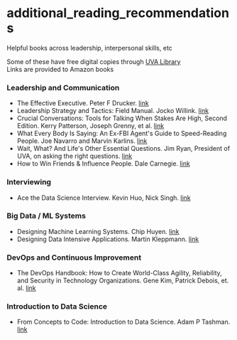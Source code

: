 # additional_reading_recommendations
Helpful books across leadership, interpersonal skills, etc

Some of these have free digital copies through [UVA Library](https://search.lib.virginia.edu/)  
Links are provided to Amazon books

### Leadership and Communication

- The Effective Executive. Peter F Drucker. [link](https://www.amazon.com/Effective-Executive-Definitive-Harperbusiness-Essentials/dp/0060833459/ref=sr_1_1?crid=1NL72XLIPUWE3&keywords=The+Effective+Executive.&qid=1704741253&s=books&sprefix=the+effective+executive.%2Cstripbooks%2C79&sr=1-1)
- Leadership Strategy and Tactics: Field Manual. Jocko Willink. [link](https://www.amazon.com/Leadership-Strategy-Tactics-Manual-Expanded/dp/1250334799/ref=sr_1_1?crid=OVYJCAHD7R2X&keywords=Leadership+Strategy+and+Tactics&qid=1704741236&s=books&sprefix=leadership+strategy+and+tactics%2Cstripbooks%2C91&sr=1-1)
- Crucial Conversations: Tools for Talking When Stakes Are High, Second Edition. Kerry Patterson, Joseph Grenny, et al. [link](https://www.amazon.com/Crucial-Conversations-Tools-Talking-Stakes/dp/1260474186/ref=sr_1_1?crid=3TWSPGBKFHCMT&keywords=Crucial+Conversations%3A&qid=1704741215&s=books&sprefix=crucial+conversations+%2Cstripbooks%2C102&sr=1-1)
- What Every Body Is Saying: An Ex-FBI Agent's Guide to Speed-Reading People. Joe Navarro and Marvin Karlins. [link](https://www.amazon.com/What-Every-Body-Saying-Speed-Reading/dp/0061438294/ref=sr_1_1?crid=2JZWJU66TS0TS&keywords=What+Every+Body+Is+Saying%3A+An&qid=1704741197&s=books&sprefix=what+every+body+is+saying+an%2Cstripbooks%2C84&sr=1-1)
- Wait, What? And Life's Other Essential Questions. Jim Ryan, President of UVA, on asking the right questions. [link](https://www.amazon.com/Wait-What-Lifes-Essential-Questions/dp/0062664573/ref=sr_1_1?crid=1VXEB3URXTHU6&keywords=Wait%2C+What%3F+And+Life%27s+Other+Essential+Questions&qid=1704741172&s=books&sprefix=wait%2C+what+and+life%27s+other+essential+questions%2Cstripbooks%2C141&sr=1-1)
- How to Win Friends & Influence People. Dale Carnegie. [link](https://www.amazon.com/How-Win-Friends-Influence-People/dp/0671027034/ref=sr_1_5?crid=15955R34P0432&keywords=How+to+Win+Friends+%26+Influence+People.&qid=1704741146&s=books&sprefix=how+to+win+friends+%26+influence+people.%2Cstripbooks%2C103&sr=1-5)

### Interviewing

- Ace the Data Science Interview. Kevin Huo, Nick Singh. [link](https://www.amazon.com/Ace-Data-Science-Interview-Questions/dp/0578973839/ref=sr_1_1?crid=2TY9WXMZGXIL5&keywords=Ace+the+Data+Science+Interview.&qid=1704741124&s=books&sprefix=ace+the+data+science+interview.%2Cstripbooks%2C101&sr=1-1)

### Big Data / ML Systems

- Designing Machine Learning Systems. Chip Huyen. [link](https://www.amazon.com/Designing-Machine-Learning-Systems-Production-Ready/dp/1098107969/ref=sr_1_1?crid=3SE6MCR3JETK&keywords=Designing+Machine+Learning+Systems&qid=1704741066&s=books&sprefix=designing+machine+learning+systems%2Cstripbooks%2C85&sr=1-1)
- Designing Data Intensive Applications. Martin Kleppmann. [link](https://www.amazon.com/Designing-Data-Intensive-Applications-Reliable-Maintainable/dp/1449373321/ref=sr_1_1?crid=SZ3DA66OMLZE&keywords=Designing+Data+Intensive+Applications&qid=1704741044&s=books&sprefix=designing+data+intensive+applications%2Cstripbooks%2C79&sr=1-1)

### DevOps and Continuous Improvement

- The DevOps Handbook: How to Create World-Class Agility, Reliability, and Security in Technology Organizations.
Gene Kim, Patrick Debois, et. al. [link](https://www.amazon.com/DevOps-Handbook-World-Class-Reliability-Organizations/dp/1950508404/ref=sr_1_1?crid=162L6X4JN79F4&keywords=The+DevOps+Handbook%3A+How+to+Create+World-Class+Agility%2C+R&qid=1704741014&s=books&sprefix=the+devops+handbook+how+to+create+world-class+agility%2C+r%2Cstripbooks%2C104&sr=1-1)

### Introduction to Data Science

- From Concepts to Code: Introduction to Data Science. Adam P Tashman. [link](https://www.amazon.com/dp/1032517980/?coliid=I2IGYOWDIF7LHD&colid=TYCB1RSCU43Y&psc=1&ref_=list_c_wl_lv_ov_lig_dp_it)
